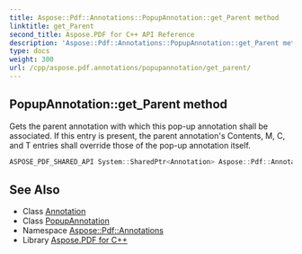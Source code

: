 ```yaml
---
title: Aspose::Pdf::Annotations::PopupAnnotation::get_Parent method
linktitle: get_Parent
second_title: Aspose.PDF for C++ API Reference
description: 'Aspose::Pdf::Annotations::PopupAnnotation::get_Parent method. Gets the parent annotation with which this pop-up annotation shall be associated. If this entry is present, the parent annotation''s Contents, M, C, and T entries shall override those of the pop-up annotation itself in C++.'
type: docs
weight: 300
url: /cpp/aspose.pdf.annotations/popupannotation/get_parent/
---
```

## PopupAnnotation::get_Parent method


Gets the parent annotation with which this pop-up annotation shall be associated. If this entry is present, the parent annotation's Contents, M, C, and T entries shall override those of the pop-up annotation itself.

```cpp
ASPOSE_PDF_SHARED_API System::SharedPtr<Annotation> Aspose::Pdf::Annotations::PopupAnnotation::get_Parent()
```

## See Also

* Class [Annotation](../../annotation/)
* Class [PopupAnnotation](../)
* Namespace [Aspose::Pdf::Annotations](../../)
* Library [Aspose.PDF for C++](../../../)
